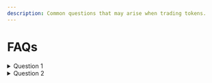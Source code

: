 ```yaml
---
description: Common questions that may arise when trading tokens.
---
```


# FAQs

<details>

<summary>Question 1</summary>

</details>

<details>

<summary>Question 2</summary>

</details>